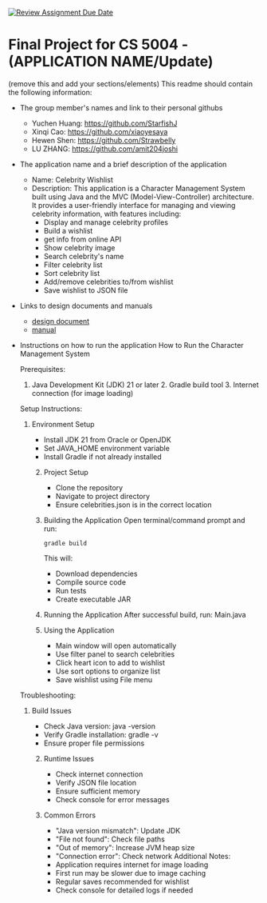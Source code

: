 [![Review Assignment Due Date](https://classroom.github.com/assets/deadline-readme-button-22041afd0340ce965d47ae6ef1cefeee28c7c493a6346c4f15d667ab976d596c.svg)](https://classroom.github.com/a/IE0ITl4j)
# Final Project for CS 5004 - (APPLICATION NAME/Update)

(remove this and add your sections/elements)
This readme should contain the following information: 

* The group member's names and link to their personal githubs
  - Yuchen Huang: https://github.com/StarfishJ
  - Xinqi Cao: https://github.com/xiaoyesaya
  - Hewen Shen: https://github.com/Strawbelly
  - LU ZHANG: https://github.com/amit204joshi

* The application name and a brief description of the application
  - Name: Celebrity Wishlist
  - Description: This application is a Character Management System built using Java and the MVC (Model-View-Controller) architecture. It provides a user-friendly interface for managing and viewing celebrity information, with features including:
    - Display and manage celebrity profiles
    - Build a wishlist
    - get info from online API
    - Show celebrity image
    - Search celebrity's name
    - Filter celebrity list
    - Sort celebrity list
    - Add/remove celebrities to/from wishlist
    - Save wishlist to JSON file
    

* Links to design documents and manuals
    - [design document](DesignDocuments/README.md)
    - [manual](Manual/README.md)

* Instructions on how to run the application
  How to Run the Character Management System

    Prerequisites:
    1. Java Development Kit (JDK) 21 or later
       2. Gradle build tool
       3. Internet connection (for image loading)
    
    Setup Instructions:
    
    1. Environment Setup
        - Install JDK 21 from Oracle or OpenJDK
        - Set JAVA_HOME environment variable
        - Install Gradle if not already installed
    
       2. Project Setup
           - Clone the repository
           - Navigate to project directory
           - Ensure celebrities.json is in the correct location
    
       3. Building the Application
          Open terminal/command prompt and run:
          ```
          gradle build
          ```
          This will:
           - Download dependencies
           - Compile source code
           - Run tests
           - Create executable JAR
    
       4. Running the Application
          After successful build, run:
           Main.java
    
       5. Using the Application
           - Main window will open automatically
           - Use filter panel to search celebrities
           - Click heart icon to add to wishlist
           - Use sort options to organize list
           - Save wishlist using File menu
    
    Troubleshooting:
    
    1. Build Issues
        - Check Java version: java -version
        - Verify Gradle installation: gradle -v
        - Ensure proper file permissions
    
       2. Runtime Issues
           - Check internet connection
           - Verify JSON file location
           - Ensure sufficient memory
           - Check console for error messages
    
       3. Common Errors
           - "Java version mismatch": Update JDK
           - "File not found": Check file paths
           - "Out of memory": Increase JVM heap size
           - "Connection error": Check network
       Additional Notes:
           - Application requires internet for image loading
           - First run may be slower due to image caching
           - Regular saves recommended for wishlist
           - Check console for detailed logs if needed
